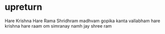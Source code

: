# upreturn
Hare Krishna Hare Rama
Shridhram madhvam gopika kanta vallabham
hare krishna hare raam
om simranay namh 
jay shree ram 